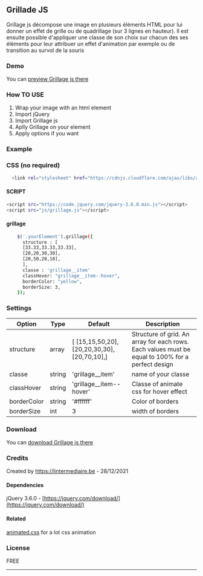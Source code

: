 Grillade JS
-------

Grillage js décompose une image en plusieurs éléments HTML pour lui donner un effet de grille ou de quadrillage (sur 3 lignes en hauteur). Il est ensuite possible d'appliquer une classe de son choix sur chacun des ses éléments pour leur attribuer un effet d'animation par exemple ou de transition au survol de la souris


### Demo

You can [preview Grillage js there](https://projetsmerlin.github.io/grillage/)

### How TO USE
1. Wrap your image with an html element
2. Import jQuery
3. Import Grillage js
4. Aplly Grillage on your element
5. Apply options if you want


### Example

### CSS (no required)
```bash
  <link rel="stylesheet" href="https://cdnjs.cloudflare.com/ajax/libs/animate.css/4.1.1/animate.min.css">
```

#### SCRIPT
```bash
<script src="https://code.jquery.com/jquery-3.6.0.min.js"></script>
<script src="js/grillage.js"></script>
```

#### grillage

```bash
    $('.yourElement').grillage({
      structure : [
      [33.33,33.33,33.33],
      [20,20,30,30],
      [20,50,20,10],
      ],
      classe : 'grillage__item'
      classHover: "grillage__item--hover",
      borderColor: "yellow",
      borderSize: 3,
    });
```

### Settings

Option | Type | Default | Description
------ | ---- | ------- | -----------
structure | array | [ [15,15,50,20],[20,20,30,30],[20,70,10],] | Structure of grid. An array for each rows. Each values must be equal to 100% for a perfect design
classe | string | 'grillage__item' | name of your classe
classHover | string | 'grillage__item--hover' | Classe of animate css for hover effect
borderColor | string | '#ffffff' | Color of borders
borderSize | int | 3 | width of borders

### Download

You can [download Grillage js there](https://github.com/ProjetsMerlin/grillage/archive/refs/heads/master.zip)


### Credits

Created by https://lintermediaire.be - 28/12/2021


#### Dependencies

jQuery 3.6.0 - [https://jquery.com/download/](https://jquery.com/download/)


#### Related
[animated.css](https://github.com/amitmerchant1990/markdownify-web) for a lot css animation


### License

FREE

---